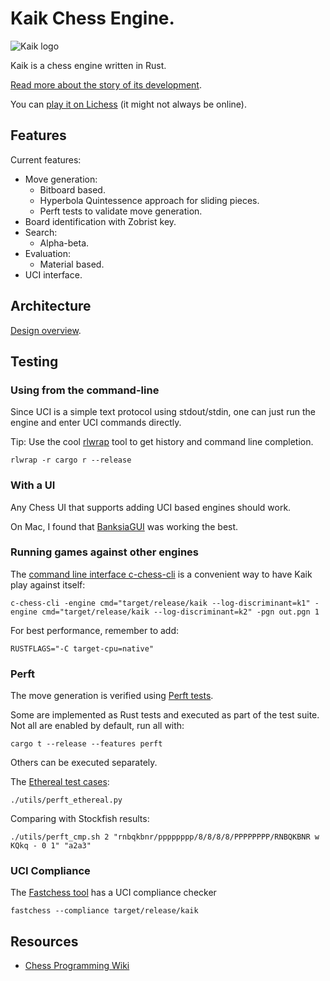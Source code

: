 # Kaik Chess Engine.

![Kaik logo](kaik_small.jpeg)

Kaik is a chess engine written in Rust.

[Read more about the story of its development](https://docs.google.com/document/d/e/2PACX-1vQY7HSYDMW61Dagpkt2_ApORg0S4KayXvj3mwOpUI-OoNZVcaMjGGsVzT7NiYJ3Isv3cW5KeT_oVwDN/pub).

You can [play it on Lichess](https://lichess.org/@/kaik_bot) (it might not always be online).

## Features

Current features:

- Move generation:
  - Bitboard based.
  - Hyperbola Quintessence approach for sliding pieces.
  - Perft tests to validate move generation.
- Board identification with Zobrist key.
- Search:
  - Alpha-beta.
- Evaluation:
  - Material based.
- UCI interface.

## Architecture

[Design overview](DESIGN.md).

## Testing

### Using from the command-line

Since UCI is a simple text protocol using stdout/stdin, one can just run the engine and enter UCI commands directly.

Tip: Use the cool [rlwrap](https://github.com/hanslub42/rlwrap) tool to get history and command line completion.

    rlwrap -r cargo r --release

### With a UI

Any Chess UI that supports adding UCI based engines should work.

On Mac, I found that [BanksiaGUI](https://banksiagui.com) was working the best.

### Running games against other engines

The [command line interface c-chess-cli](https://github.com/lucasart/c-chess-cli) is a convenient way to have Kaik play against itself:

    c-chess-cli -engine cmd="target/release/kaik --log-discriminant=k1" -engine cmd="target/release/kaik --log-discriminant=k2" -pgn out.pgn 1

For best performance, remember to add:

    RUSTFLAGS="-C target-cpu=native"

### Perft

The move generation is verified using [Perft tests](https://www.chessprogramming.org/Perft).

Some are implemented as Rust tests and executed as part of the test suite. Not all are enabled by default, run all with:

    cargo t --release --features perft

Others can be executed separately.

The [Ethereal test cases](https://github.com/AndyGrant/Ethereal/blob/master/src/perft/standard.epd):

    ./utils/perft_ethereal.py

Comparing with Stockfish results:

    ./utils/perft_cmp.sh 2 "rnbqkbnr/pppppppp/8/8/8/8/PPPPPPPP/RNBQKBNR w KQkq - 0 1" "a2a3"

### UCI Compliance

The [Fastchess tool](https://github.com/Disservin/fastchess) has a UCI compliance checker

    fastchess --compliance target/release/kaik

## Resources

- [Chess Programming Wiki](https://www.chessprogramming.org)